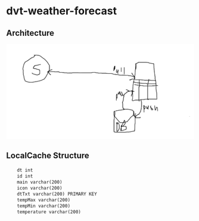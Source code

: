 # dvt-weather-forecast



## Architecture 
![a link](https://github.com/JeffDropsIT/dvt-weather-forecast/blob/master/architecture.png)

## LocalCache Structure
```
    dt int
    id int 
    main varchar(200)
    icon varchar(200)
    dtTxt varchar(200) PRIMARY KEY
    tempMax varchar(200)
    tempMin varchar(200)
    temperature varchar(200)
```
